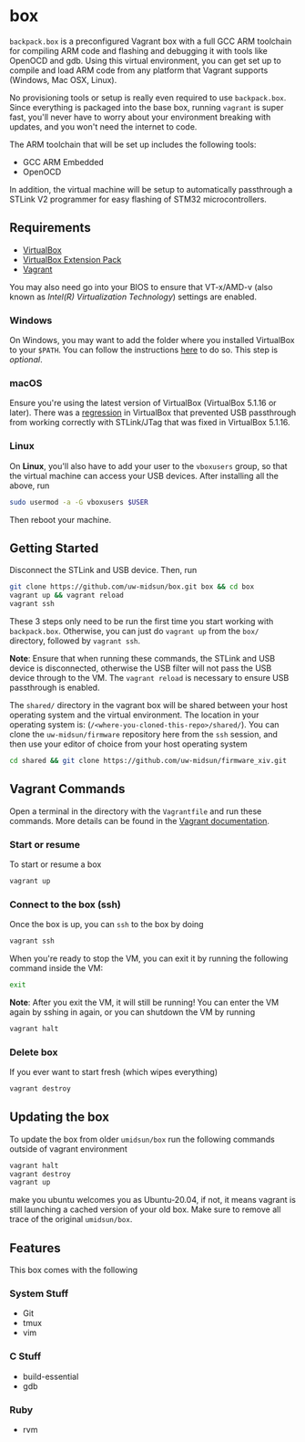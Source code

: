 # box

``backpack.box`` is a preconfigured Vagrant box with a full GCC ARM toolchain for compiling ARM code and flashing and debugging it with tools like OpenOCD and gdb. Using this virtual environment, you can get set up to compile and load ARM code from any platform that Vagrant supports (Windows, Mac OSX, Linux).

No provisioning tools or setup is really even required to use ``backpack.box``. Since everything is packaged into the base box, running ``vagrant`` is super fast, you'll never have to worry about your environment breaking with updates, and you won't need the internet to code.

The ARM toolchain that will be set up includes the following tools:

* GCC ARM Embedded
* OpenOCD

In addition, the virtual machine will be setup to automatically passthrough a STLink V2 programmer for easy flashing of STM32 microcontrollers.

## Requirements
* [VirtualBox](https://www.virtualbox.org/wiki/Downloads)
* [VirtualBox Extension Pack](https://www.virtualbox.org/wiki/Downloads)
* [Vagrant](https://www.vagrantup.com/downloads.html)

You may also need go into your BIOS to ensure that VT-x/AMD-v (also known as *Intel(R) Virtualization Technology*) settings are enabled.

### Windows
On Windows, you may want to add the folder where you installed VirtualBox to your ``$PATH``. You can follow the instructions [here](http://www.howtogeek.com/118594/how-to-edit-your-system-path-for-easy-command-line-access/) to do so. This step is *optional*.

### macOS
Ensure you're using the latest version of VirtualBox (VirtualBox 5.1.16 or later). There was a [regression](https://www.virtualbox.org/ticket/15956) in VirtualBox that prevented USB passthrough from working correctly with STLink/JTag that was fixed in VirtualBox 5.1.16.

### Linux
On **Linux**, you'll also have to add your user to the ``vboxusers`` group, so that the virtual machine can access your USB devices. After installing all the above, run

```bash
sudo usermod -a -G vboxusers $USER
```

Then reboot your machine.

## Getting Started

Disconnect the STLink and USB device. Then, run

```bash
git clone https://github.com/uw-midsun/box.git box && cd box
vagrant up && vagrant reload
vagrant ssh
```

These 3 steps only need to be run the first time you start working with ``backpack.box``. Otherwise, you can just do ``vagrant up`` from the ``box/`` directory, followed by ``vagrant ssh``.

**Note**: Ensure that when running these commands, the STLink and USB device is disconnected, otherwise the USB filter will not pass the USB device through to the VM. The ``vagrant reload`` is necessary to ensure USB passthrough is enabled.

The ``shared/`` directory in the vagrant box will be shared between your host operating system and the virtual environment. The location in your operating system is: (``/<where-you-cloned-this-repo>/shared/``). You can clone the ``uw-midsun/firmware`` repository here from the ``ssh`` session, and then use your editor of choice from your host operating system

```bash
cd shared && git clone https://github.com/uw-midsun/firmware_xiv.git
```

## Vagrant Commands

Open a terminal in the directory with the ``Vagrantfile`` and run these commands. More details can be found in the [Vagrant documentation](https://www.vagrantup.com/docs/cli/).

### Start or resume
To start or resume a box

```bash
vagrant up
```

### Connect to the box (ssh)

Once the box is up, you can ``ssh`` to the box by doing

```bash
vagrant ssh
```

When you're ready to stop the VM, you can exit it by running the following command inside the VM:

```bash
exit
```

**Note**: After you exit the VM, it will still be running! You can enter the VM again by sshing in again, or you can shutdown the VM by running

```bash
vagrant halt
```

### Delete box

If you ever want to start fresh (which wipes everything)

```bash
vagrant destroy
```

## Updating the box

To update the box from older ``umidsun/box`` run the following commands outside of vagrant environment

```bash
vagrant halt
vagrant destroy
vagrant up
```

make you ubuntu welcomes you as Ubuntu-20.04, if not, it means vagrant is still launching a cached version of your old box. Make sure to remove all trace of the original ``umidsun/box``.

## Features

This box comes with the following

### System Stuff
* Git
* tmux
* vim

### C Stuff
* build-essential
* gdb

### Ruby
* rvm

